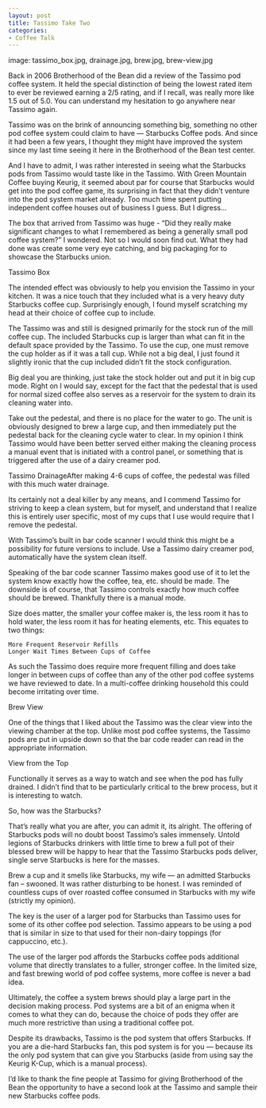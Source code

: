 ```yaml
---
layout: post
title: Tassimo Take Two
categories:
- Coffee Talk
---
```

image: tassimo_box.jpg, drainage.jpg, brew.jpg, brew-view.jpg

Back in 2006 Brotherhood of the Bean did a review of the Tassimo pod coffee system.  It held the special distinction of being the lowest rated item to ever be reviewed earning a 2/5 rating, and if I recall, was really more like 1.5 out of 5.0.  You can understand my hesitation to go anywhere near Tassimo again.

Tassimo was on the brink of announcing something big, something no other pod coffee system could claim to have — Starbucks Coffee pods.  And since it had been a few years, I thought they might have improved the system since my last time seeing it here in the Brotherhood of the Bean test center.

And I have to admit, I was rather interested in seeing what the Starbucks pods from Tassimo would taste like in the Tassimo.  With Green Mountain Coffee buying Keurig, it seemed about par for course that Starbucks would get into the pod coffee game, its surprising in fact that they didn’t venture into the pod system market already.  Too much time spent putting independent coffee houses out of business I guess.  But I digress…

The box that arrived from Tassimo was huge - “Did they really make significant changes to what I remembered as being a generally small pod coffee system?” I wondered.   Not so I would soon find out.  What they had done was create some very eye catching, and big packaging for to showcase the Starbucks union.

Tassimo Box

The intended effect was obviously to help you envision the Tassimo in your kitchen.  It was a nice touch that they included what is a very heavy duty Starbucks coffee cup.  Surprisingly enough, I found myself scratching my head at their choice of coffee cup to include.

The Tassimo was and still is designed primarily for the stock run of the mill coffee cup.  The included Starbucks cup is larger than what can fit in the default space provided by the Tassimo.  To use the cup, one must remove the cup holder as if it was a tall cup.  While not a big deal, I just found it slightly ironic that the cup included didn’t fit the stock configuration.

Big deal you are thinking, just take the stock holder out and put it in big cup mode.  Right on I would say, except for the fact that the pedestal that is used for normal sized coffee also serves as a reservoir for the system to drain its cleaning water into.

Take out the pedestal, and there is no place for the water to go.  The unit is obviously designed to brew a large cup, and then immediately put the pedestal back for the cleaning cycle water to clear.  In my opinion I think Tassimo would have been better served either making the cleaning process a manual event that is initiated with a control panel, or something that is triggered after the use of a dairy creamer pod.

Tassimo DrainageAfter making 4-6 cups of coffee, the pedestal was filled with this much water drainage.

Its certainly not a deal killer by any means, and I commend Tassimo for striving to keep a clean system, but for myself, and understand that I realize this is entirely user specific, most of my cups that I use would require that I remove the pedestal.

With Tassimo’s built in bar code scanner I would think this might be a possibility for future versions to include.  Use a Tassimo dairy creamer pod, automatically have the system clean itself.

Speaking of the bar code scanner Tassimo makes good use of it to let the system know exactly how the coffee, tea, etc. should be made.  The downside is of course, that Tassimo controls exactly how much coffee should be brewed.  Thankfully there is a manual mode.

Size does matter, the smaller your coffee maker is, the less room it has to hold water,  the less room it has for heating elements, etc.  This equates to two things:

    More Frequent Reservoir Refills
    Longer Wait Times Between Cups of Coffee

As such the Tassimo does require more frequent filling and does take longer in between cups of coffee than any of the other pod coffee systems we have reviewed to date.  In a multi-coffee drinking household this could become irritating over time.

Brew View

One of the things that I liked about the Tassimo was the clear view into the viewing chamber at the top.  Unlike most pod coffee systems, the Tassimo pods are put in upside down so that the bar code reader can read in the appropriate information.

View from the Top

Functionally it serves as a way to watch and see when the pod has fully drained.   I didn’t find that to be particularly critical to the brew process, but it is interesting to watch.

So, how was the Starbucks?

That’s really what you are after, you can admit it, its alright.  The offering of Starbucks pods will no doubt boost Tassimo’s sales immensely.  Untold legions of Starbucks drinkers with little time to brew a full pot of their blessed brew will be happy to hear that the Tassimo Starbucks pods deliver, single serve Starbucks is here for the masses.

Brew a cup and it smells like Starbucks, my wife — an admitted Starbucks fan –  swooned.   It was rather disturbing to be honest.  I was reminded of countless cups of over roasted coffee consumed in Starbucks with my wife (strictly my opinion).

The key is the user of a larger pod for Starbucks than Tassimo uses for some of its other coffee pod selection.  Tassimo appears to be using a pod that is similar in size to that used for their non-dairy toppings (for cappuccino, etc.).

The use of the larger pod affords the Starbucks coffee pods additional volume that directly translates to a fuller, stronger coffee.  In the limited size, and fast brewing world of pod coffee systems, more coffee is never a bad idea.

Ultimately, the coffee a system brews should play a large part in the decision making process.  Pod systems are a bit of an enigma when it comes to what they can do, because the choice of pods they offer are much more restrictive than using a traditional coffee pot.

Despite its drawbacks, Tassimo is the pod system that offers Starbucks.  If you are a die-hard Starbucks fan, this pod system is for you — because its the only pod system that can give you Starbucks (aside from using say the Keurig K-Cup, which is a manual process).

I’d like to thank the fine people at Tassimo for giving Brotherhood of the Bean the opportunity to have a second look at the Tassimo and sample their new Starbucks coffee pods.
